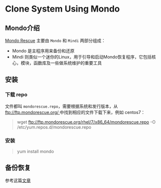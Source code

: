 # Clone System Using Mondo

## Mondo介绍

[Mondo Rescue](http://www.mondorescue.org/) 主要由 `Mondo` 和 `Mindi` 两部分组成：

* Mondo 是主程序用来备份和还原
* Mindi 则类似一个迷你的Linux，用于引导和启动Mondo恢复程序，它包括核心，模块，函数库及一些做系统维护的重要工具

## 安装

### 下载 repo

文件都叫 `mondorescue.repo`，需要根据系统和发行版本，从 [ftp://ftp.mondorescue.org/ ](ftp://ftp.mondorescue.org/ ) 中找到相应的文件下载下来，例如 centos7：

> wget ftp://ftp.mondorescue.org/rhel/7/x86_64/mondorescue.repo -O /etc/yum.repos.d/mondorescue.repo

### 安装

> yum install mondo

## 备份恢复

参考这篇[文章](https://www.tecmint.com/how-to-clone-linux-systems/)

